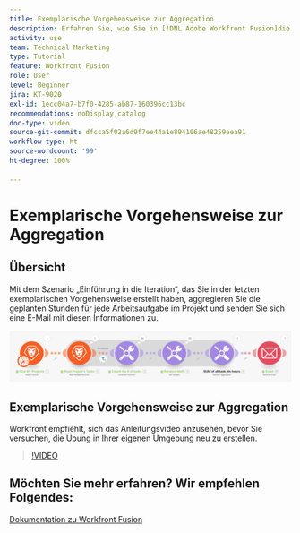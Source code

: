 ```yaml
---
title: Exemplarische Vorgehensweise zur Aggregation
description: Erfahren Sie, wie Sie in [!DNL Adobe Workfront Fusion]die geplanten Stunden für jede Arbeitsaufgabe in einem Projekt aggregieren und eine E-Mail mit diesen Informationen an sich selbst senden.
activity: use
team: Technical Marketing
type: Tutorial
feature: Workfront Fusion
role: User
level: Beginner
jira: KT-9020
exl-id: 1ecc04a7-b7f0-4285-ab87-160396cc13bc
recommendations: noDisplay,catalog
doc-type: video
source-git-commit: dfcca5f02a6d9f7ee44a1e894106ae48259eea91
workflow-type: ht
source-wordcount: '99'
ht-degree: 100%

---
```


# Exemplarische Vorgehensweise zur Aggregation

## Übersicht

Mit dem Szenario „Einführung in die Iteration“, das Sie in der letzten exemplarischen Vorgehensweise erstellt haben, aggregieren Sie die geplanten Stunden für jede Arbeitsaufgabe im Projekt und senden Sie sich eine E-Mail mit diesen Informationen zu.

![Ein Bild des Fusion-Szenarios](assets/iteration-and-aggregation-2.png)

## Exemplarische Vorgehensweise zur Aggregation

Workfront empfiehlt, sich das Anleitungsvideo anzusehen, bevor Sie versuchen, die Übung in Ihrer eigenen Umgebung neu zu erstellen.

>[!VIDEO](https://video.tv.adobe.com/v/3423232/?quality=12&learn=on&enablevpops&captions=ger)



## Möchten Sie mehr erfahren? Wir empfehlen Folgendes:

[Dokumentation zu Workfront Fusion](https://experienceleague.adobe.com/de/docs/workfront-fusion/using/get-started-with-fusion/understand-workfront-fusion/workfront-fusion-overview)
